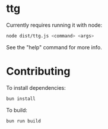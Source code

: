 # ttg
Currently requires running it with node:
```bash
node dist/ttg.js <command> <args> 
```
See the "help" command for more info. 

# Contributing
To install dependencies:

```bash
bun install
```

To build:

```bash
bun run build
```


